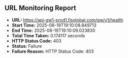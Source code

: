 ## URL Monitoring Report

- **URL:** https://api-gw1-prod1.fisglobal.com/gw/v1/health
- **Start Time:** 2025-08-19T19:10:08.849713
- **End Time:** 2025-08-19T19:10:09.023830
- **Total Time Taken:** 0.174117 seconds
- **HTTP Status Code:** 403
- **Status:** Failure
- **Failure Reason:** HTTP Status Code: 403
